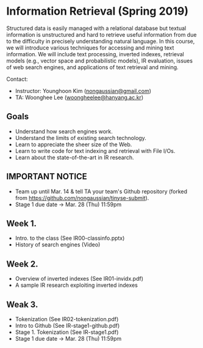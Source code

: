 # Information Retrieval (Spring 2019)

Structured data is easily managed with a relational database but textual information is unstructured and hard to retrieve useful information from due to the difficulty in precisely understanding natural language. In this course, we will introduce various techniques for accessing and mining text information. We will include text processing, inverted indexes, retrieval models (e.g., vector space and probabilistic models), IR evaluation, issues of web search engines, and applications of text retrieval and mining.

Contact:
* Instructor: Younghoon Kim (nongaussian@gmail.com)
* TA: Woonghee Lee (woongheelee@hanyang.ac.kr)

## Goals
* Understand how search engines work.
* Understand the limits of existing search technology.
* Learn to appreciate the sheer size of the Web.
* Learn to write code for text indexing and retrieval with File I/Os.
* Learn about the state-of-the-art in IR research. 

## IMPORTANT NOTICE
* Team up until Mar. 14 & tell TA your team's Github repository (forked from https://github.com/nongaussian/tinyse-submit).
* Stage 1 due date -> Mar. 28 (Thu) 11:59pm

## Week 1.

* Intro. to the class (See IR00-classinfo.pptx)
* History of search engines (Video)

## Week 2.

* Overview of inverted indexes (See IR01-invidx.pdf)
* A sample IR research exploiting inverted indexes

## Weak 3.

* Tokenization (See IR02-tokenization.pdf)
* Intro to Github (See IR-stage1-github.pdf)
* Stage 1. Tokenization (See IR-stage1.pdf)
* Stage 1 due date -> Mar. 28 (Thu) 11:59pm

